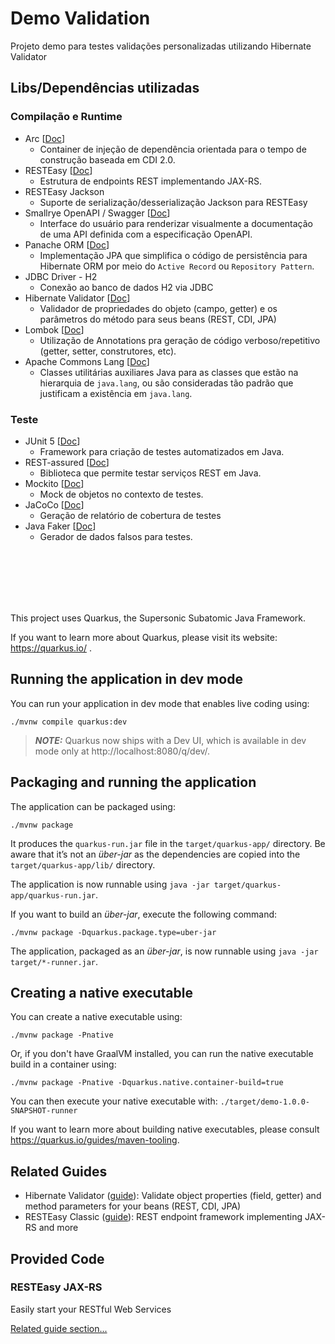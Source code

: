 # Demo Validation

Projeto demo para testes validações personalizadas utilizando Hibernate Validator

## Libs/Dependências utilizadas

### Compilação e Runtime

- Arc [[Doc](https://quarkus.io/blog/quarkus-dependency-injection/)]
  - Container de injeção de dependência orientada para o tempo de construção baseada em CDI 2.0.
- RESTEasy [[Doc](https://quarkus.io/guides/resteasy)]
  - Estrutura de endpoints REST implementando JAX-RS.
- RESTEasy Jackson
  - Suporte de serialização/desserialização Jackson para RESTEasy
- Smallrye OpenAPI / Swagger [[Doc](https://quarkus.io/guides/openapi-swaggerui)]
  - Interface do usuário para renderizar visualmente a documentação de uma API definida com a especificação OpenAPI.
- Panache ORM [[Doc](https://quarkus.io/guides/hibernate-orm-panache)]
  - Implementação JPA que simplifica o código de persistência para Hibernate ORM por meio do `Active Record` ou `Repository Pattern`.
- JDBC Driver - H2
  - Conexão ao banco de dados H2 via JDBC
- Hibernate Validator [[Doc](https://quarkus.io/guides/validation)]
  - Validador de propriedades do objeto (campo, getter) e os parâmetros do método para seus beans (REST, CDI, JPA)
- Lombok [[Doc](https://projectlombok.org/features/all)]
  - Utilização de Annotations pra geração de código verboso/repetitivo (getter, setter, construtores, etc).
- Apache Commons Lang [[Doc](https://commons.apache.org/proper/commons-lang/)]
  - Classes utilitárias auxiliares Java para as classes que estão na hierarquia de `java.lang`, ou são consideradas tão padrão que justificam a existência em `java.lang`.

### Teste

- JUnit 5 [[Doc](https://junit.org/junit5/docs/current/user-guide/)]
  - Framework para criação de testes automatizados em Java.
- REST-assured [[Doc](https://rest-assured.io/)]
  - Biblioteca que permite testar serviços REST em Java.
- Mockito [[Doc](https://site.mockito.org/)]
  - Mock de objetos no contexto de testes.
- JaCoCo [[Doc](https://www.eclemma.org/index.html)]
  - Geração de relatório de cobertura de testes
- Java Faker [[Doc](https://github.com/DiUS/java-faker)]
  - Gerador de dados falsos para testes.

<br>
<br>
<br>
<br>
<br>

This project uses Quarkus, the Supersonic Subatomic Java Framework.

If you want to learn more about Quarkus, please visit its website: https://quarkus.io/ .

## Running the application in dev mode

You can run your application in dev mode that enables live coding using:

```shell script
./mvnw compile quarkus:dev
```

> **_NOTE:_** Quarkus now ships with a Dev UI, which is available in dev mode only at http://localhost:8080/q/dev/.

## Packaging and running the application

The application can be packaged using:

```shell script
./mvnw package
```

It produces the `quarkus-run.jar` file in the `target/quarkus-app/` directory.
Be aware that it’s not an _über-jar_ as the dependencies are copied into the `target/quarkus-app/lib/` directory.

The application is now runnable using `java -jar target/quarkus-app/quarkus-run.jar`.

If you want to build an _über-jar_, execute the following command:

```shell script
./mvnw package -Dquarkus.package.type=uber-jar
```

The application, packaged as an _über-jar_, is now runnable using `java -jar target/*-runner.jar`.

## Creating a native executable

You can create a native executable using:

```shell script
./mvnw package -Pnative
```

Or, if you don't have GraalVM installed, you can run the native executable build in a container using:

```shell script
./mvnw package -Pnative -Dquarkus.native.container-build=true
```

You can then execute your native executable with: `./target/demo-1.0.0-SNAPSHOT-runner`

If you want to learn more about building native executables, please consult https://quarkus.io/guides/maven-tooling.

## Related Guides

- Hibernate Validator ([guide](https://quarkus.io/guides/validation)): Validate object properties (field, getter) and method parameters for your beans (REST, CDI, JPA)
- RESTEasy Classic ([guide](https://quarkus.io/guides/resteasy)): REST endpoint framework implementing JAX-RS and more

## Provided Code

### RESTEasy JAX-RS

Easily start your RESTful Web Services

[Related guide section...](https://quarkus.io/guides/getting-started#the-jax-rs-resources)
